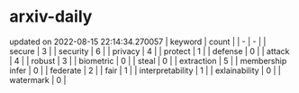 # arxiv-daily
updated on 2022-08-15 22:14:34.270057
| keyword | count |
| - | - |
| secure | 3 |
| security | 6 |
| privacy | 4 |
| protect | 1 |
| defense | 0 |
| attack | 4 |
| robust | 3 |
| biometric | 0 |
| steal | 0 |
| extraction | 5 |
| membership infer | 0 |
| federate | 2 |
| fair | 1 |
| interpretability | 1 |
| exlainability | 0 |
| watermark | 0 |

